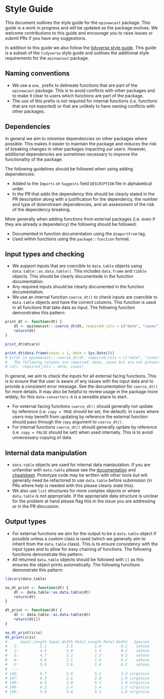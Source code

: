 # Style Guide

This document outlines the style guide for the `epinowcast` package. This guide is a work in progress and will be updated as the package evolves. We welcome contributions to this guide and encourage you to raise issues or submit PRs if you have any suggestions.

In addition to this guide we also follow the [tidyverse style guide](https://style.tidyverse.org/). This guide is a subset of the `tidyverse` style guide and outlines the additional style requirements for the `epinowcast` package.

## Naming conventions

- We use a `enw_` prefix to delineate functions that are part of the `epinowcast` package. This is to avoid conflicts with other packages and to make it clear to users which functions are part of the package.
- The use of this prefix is not required for internal functions (i.e. functions that are not exported) or that are unlikely to have naming conflicts with other packages.

## Dependencies

In general we aim to minimise dependencies on other packages where possible. This makes it easier to maintain the package and reduces the risk of breaking changes in other packages impacting our users. However, additional dependencies are sometimes necessary to improve the functionality of the package.

The following guidelines should be followed when using adding dependencies:

- Added to the `Imports` or `Suggests` field `DESCRIPTION` file in alphabetical order.
- In the PR that adds the dependency this should be clearly stated in the PR description along with a justification for the dependency, the number and type of downstream dependencies, and an assessment of the risk of the dependency breaking.

More generally when adding functions from external packages (i.e. even if they are already a dependency) the following should be followed:

- Documented in function documentation using the `@importFrom` tag.
- Used within functions using the `package::function` format.

## Input types and checking

- We support inputs that are coercible to `data.table` objects using `data.table::as.data.table()`. This includes `data.frame` and `tibble` objects. This should be clearly documentede in the function documentation.
- Any required inputs should be clearly documented in the function documentation.
- We use an internal function `coerce_dt()` to check inputs are coercible to `data.table` objects and have the correct columns. This function is used in all functions that take data as input. The following function demonstrates this pattern:

```r
print_dt <- function(dt) {
    dt <- epinowcast:::coerce_dt(dt, required_cols = c("date", "cases"))
    return(dt)
}

print_dt(mtcars)

print_dt(data.frame(cases = 1, date = Sys.Date()))
# Error in epinowcast:::coerce_dt(dt, required_cols = c("date", "cases")) : 
#   The following columns are required: date, cases but are not present among mpg, cyl, disp, hp, drat, wt, qsec, vs, am, gear, carb
# (all `required_cols`: date, cases)
```

In general, we aim to check the inputs for all external facing functions. This is to ensure that the user is aware of any issues with the input data and to provide a consistent error message. See the documentation for `coerce_dt()` for more details. It may also be helpful to review usage in the package more widely, for this `data-converters.R` is a sensible place to start.

- For external facing functions `coerce_dt()` should generally not update by reference (i.e. `copy = TRUE` should be set, the default). In cases where users may benefit from updating by reference the external function should pass through the `copy` argument to `coerce_dt()`.
- For internal functions `coerce_dt()` should generally update by reference (i.e. `copy = FALSE` should be set) when used internally. This is to avoid unnecessary copying of data.

## Internal data manipulation

- `data.table` objects are used for internal data manipulation. If you are unfamiliar with `data.table` please see the [documentation](https://rdatatable.gitlab.io/data.table/index.html) and [cheatsheet](https://s3.amazonaws.com/assets.datacamp.com/img/blog/data+table+cheat+sheet.pdf). Prototype code may be written with other tools but will generally need be refactored to use `data.table` before submission (in PRs where help is needed with this please clearly state this).
- We also use `list` structures for more complex objects or where `data.table` is not appropriate. If the appropriate data structure is unclear for the problem at hand please flag this in the issue you are addressing or in the PR discussion.

## Output types

- For external functions we aim for the output to be a `data.table` object if possible unless a custom class is used (which we generally aim to inherit from the `data.table` class). This is to ensure consistency with the input types and to allow for easy chaining of functions. The following functions demonstrate this pattern:
- All returned `data.table` objects should be followed with `[]` as this ensures the object prints automatically. The following functions demonstrate this pattern:

```r
library(data.table)

no_dt_print <- function(dt) {
    dt <- data.table::as.data.table(dt)
    return(dt)
}

dt_print <- function(dt) {
    dt <- data.table::as.data.table(dt)
    return(dt[])
}

no_dt_print(iris)
dt_print(iris)
#      Sepal.Length Sepal.Width Petal.Length Petal.Width   Species
#   1:          5.1         3.5          1.4         0.2    setosa
#   2:          4.9         3.0          1.4         0.2    setosa
#   3:          4.7         3.2          1.3         0.2    setosa
#   4:          4.6         3.1          1.5         0.2    setosa
#   5:          5.0         3.6          1.4         0.2    setosa
#  ---                                                            
# 146:          6.7         3.0          5.2         2.3 virginica
# 147:          6.3         2.5          5.0         1.9 virginica
# 148:          6.5         3.0          5.2         2.0 virginica
# 149:          6.2         3.4          5.4         2.3 virginica
# 150:          5.9         3.0          5.1         1.8 virginica
```
